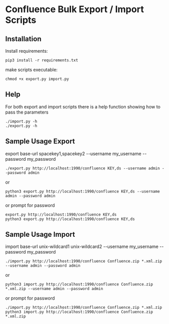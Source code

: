 # Confluence Bulk Export / Import Scripts

## Installation
Install requirements:

```pip3 install -r requirements.txt```

make scripts executable:

```chmod +x export.py import.py```

## Help

For both export and import scripts there is a help function showing how to pass the parameters

```
./import.py -h
./export.py -h
```

## Sample Usage Export

export base-url spacekey1,spacekey2 --username my_username --password my_password

```=
./export.py http://localhost:1990/confluence KEY,ds --username admin --password admin
```

or

```=
python3 export.py http://localhost:1990/confluence KEY,ds --username admin --password admin
```

or prompt for password

```=
export.py http://localhost:1990/confluence KEY,ds
python3 export.py http://localhost:1990/confluence KEY,ds
```

## Sample Usage Import
import base-url unix-wildcard1 unix-wildcard2 --username my_username --password my_password
```=
./import.py http://localhost:1990/confluence Confluence.zip *.xml.zip --username admin --password admin
```

or

```=
python3 import.py http://localhost:1990/confluence Confluence.zip *.xml.zip --username admin --password admin
```

or prompt for password

```=
./import.py http://localhost:1990/confluence Confluence.zip *.xml.zip
python3 import.py http://localhost:1990/confluence Confluence.zip *.xml.zip
```